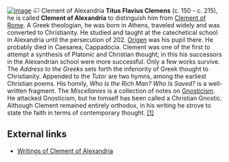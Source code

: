 [![image](images/thumb/2/21/ClementAlexandria.jpg/175px-ClementAlexandria.jpg)](http://www.theopedia.com/File:ClementAlexandria.jpg)
[![image](data:image/png;base64,iVBORw0KGgoAAAANSUhEUgAAAA8AAAALCAAAAACFLIiAAAAAAnRSTlMA/1uRIrUAAABPSURBVAjXY/j///+5vXDwjAHIr26ZAgXZe8H8a/+hoIcw/9nevdVL9+79DuPvzQYZFPUezu8BMZLXgkExnD8HAu6hqv//n+HZVjD4DuUDAKlChD3fj6aPAAAAAElFTkSuQmCC)](http://www.theopedia.com/File:ClementAlexandria.jpg "Enlarge")
Clement of Alexandria
**Titus Flavius Clemens** (c. 150 - c. 215), he is called
**Clement of Alexandria** to distinguish him from
[Clement of Rome](Clement_of_Rome "Clement of Rome"). A Greek
theologian, he was born in Athens, traveled widely and was
converted to Christianity. He studied and taught at the
catechetical school in Alexandria until the persecution of 202.
[Origen](Origen "Origen") was his pupil there. He probably died in
Caesarea, Cappadocia. Clement was one of the first to attempt a
synthesis of Platonic and Christian thought; in this his successors
in the Alexandrian school were more successful. Only a few works
survive. The *Address to the Greeks* sets forth the inferiority of
Greek thought to Christianity. Appended to the *Tutor* are two
hymns, among the earliest Christian poems. His homily,
*Who Is the Rich Man? Who Is Saved?* is a well-written fragment.
The *Miscellanies* is a collection of notes on
[Gnosticism](Gnosticism "Gnosticism"). He attacked Gnosticism, but
he himself has been called a Christian Gnostic. Although Clement
remained entirely orthodox, in his writing he strove to state the
faith in terms of contemporary thought.
[[1]](http://www.bartleby.com/65/cl/ClementA.html)

## External links

-   [Writings of Clement of Alexandria](http://www.earlychristianwritings.com/clement.html)



